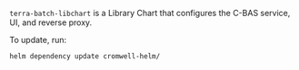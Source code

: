 `terra-batch-libchart` is a Library Chart that configures the C-BAS service, UI, and reverse proxy.

To update, run:

```
helm dependency update cromwell-helm/
```

